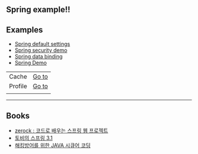 ## Spring example!!

## Examples
- <a href="https://github.com/zacscoding/spring-example/tree/master/spring-default">Spring default settings </a>
- <a href="https://github.com/zacscoding/spring-example/tree/master/security-demo">Spring security demo </a>
- <a href="https://github.com/zacscoding/spring-example/tree/master/databind-demo">Spring data binding </a>
- <a href="">Spring Demo</a>  
<table>
  <tr>
    <td>Cache</td>
    <td>
      <a href="https://github.com/zacscoding/spring-example/tree/master/spring-demo#cache">Go to</a>      
    </td>     
  </tr>
  <tr>
    <td>Profile</td>
    <td>
      <a href="https://github.com/zacscoding/spring-example/tree/master/spring-demo#profile">Go to</a>      
    </td>     
  </tr>
  <tr>
    <td></td>
    <td>
      <a href=""></a>      
    </td>     
  </tr>  
</table>

---

## Books  

- <a href="https://github.com/zacscoding/spring-example/tree/master/book/zerock">zerock : 코드로 배우는 스프링 웹 프로젝트 </a>
- <a href="https://github.com/zacscoding/spring-example/tree/master/book/toby"> 토비의 스프링 3.1 </a>
- <a href="https://github.com/zacscoding/spring-example/tree/master/book/secure-coding">해킹방어를 위한 JAVA 시큐어 코딩</a>
